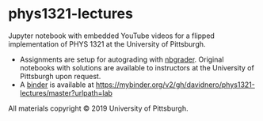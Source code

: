 # phys1321-lectures
Jupyter notebook with embedded YouTube videos for a flipped implementation of PHYS 1321 at the University of Pittsburgh.
  
- Assignments are setup for autograding with [nbgrader](https://github.com/jupyter/nbgrader). Original notebooks with solutions are available to instructors at the University of Pittsburgh upon request.
- A [binder](https://mybinder.org/) is available at https://mybinder.org/v2/gh/davidnero/phys1321-lectures/master?urlpath=lab

All materials copyright © 2019 University of Pittsburgh.
